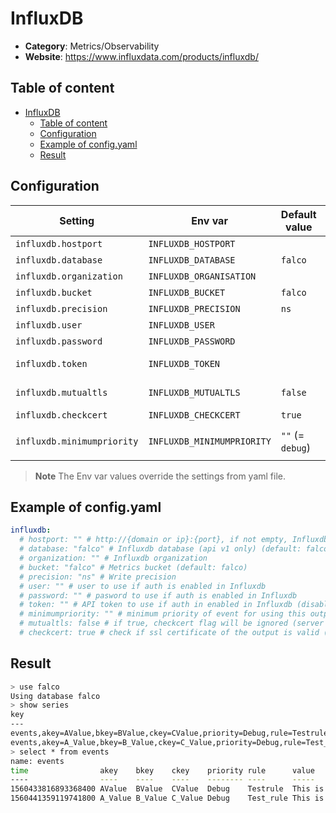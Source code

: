 # InfluxDB


- **Category**: Metrics/Observability
- **Website**: https://www.influxdata.com/products/influxdb/

## Table of content

- [InfluxDB](#influxdb)
  - [Table of content](#table-of-content)
  - [Configuration](#configuration)
  - [Example of config.yaml](#example-of-configyaml)
  - [Result](#result)

## Configuration

| Setting                    | Env var                    | Default value    | Description                                                                                                                         |
| -------------------------- | -------------------------- | ---------------- | ----------------------------------------------------------------------------------------------------------------------------------- |
| `influxdb.hostport`        | `INFLUXDB_HOSTPORT`        |                  | http://{domain or ip}:{port}, if not empty, Influxdb output is **enabled**                                                          |
| `influxdb.database`        | `INFLUXDB_DATABASE`        | `falco`          | Influxdb database (api v1 only)                                                                                                     |
| `influxdb.organization`    | `INFLUXDB_ORGANISATION`    |                  | Influxdb organisation                                                                                                               |
| `influxdb.bucket`          | `INFLUXDB_BUCKET`          | `falco`          | Metrics bucket                                                                                                                      |
| `influxdb.precision`       | `INFLUXDB_PRECISION`       | `ns`             | Write precision                                                                                                                     |
| `influxdb.user`            | `INFLUXDB_USER`            |                  | User to use if auth is enabled in Influxdb                                                                                          |
| `influxdb.password`        | `INFLUXDB_PASSWORD`        |                  | Password to use if auth is enabled in Influxdb                                                                                      |
| `influxdb.token`           | `INFLUXDB_TOKEN`           |                  | API token to use if auth in enabled in Influxdb (disables user and password)                                                        |
| `influxdb.mutualtls`       | `INFLUXDB_MUTUALTLS`       | `false`          | Authenticate to the output with TLS, if true, checkcert flag will be ignored (server cert will always be checked)                   |
| `influxdb.checkcert`       | `INFLUXDB_CHECKCERT`       | `true` | Check if ssl certificate of the output is valid                                                                                     | `mattermost.minimumpriority` | `MATTERMOST_MINIMUMPRIORITY` | `""` (= `debug`)                                                                                    | Minimum priority of event for using this output, order is `emergency,alert,critical,error,warning,notice,informational,debug or ""`
| `influxdb.minimumpriority` | `INFLUXDB_MINIMUMPRIORITY` | `""` (= `debug`) | Minimum priority of event for using this output, order is `emergency,alert,critical,error,warning,notice,informational,debug or ""` |

> **Note**
The Env var values override the settings from yaml file.

## Example of config.yaml

```yaml
influxdb:
  # hostport: "" # http://{domain or ip}:{port}, if not empty, Influxdb output is enabled
  # database: "falco" # Influxdb database (api v1 only) (default: falco)
  # organization: "" # Influxdb organization
  # bucket: "falco" # Metrics bucket (default: falco)
  # precision: "ns" # Write precision
  # user: "" # user to use if auth is enabled in Influxdb
  # password: "" # pasword to use if auth is enabled in Influxdb
  # token: "" # API token to use if auth in enabled in Influxdb (disables user and password)
  # minimumpriority: "" # minimum priority of event for using this output, order is emergency|alert|critical|error|warning|notice|informational|debug or "" (default)
  # mutualtls: false # if true, checkcert flag will be ignored (server cert will always be checked)
  # checkcert: true # check if ssl certificate of the output is valid (default: true)
```

## Result

```bash
> use falco
Using database falco
> show series
key
---
events,akey=AValue,bkey=BValue,ckey=CValue,priority=Debug,rule=Testrule
events,akey=A_Value,bkey=B_Value,ckey=C_Value,priority=Debug,rule=Test_rule
> select * from events
name: events
time                akey    bkey    ckey    priority rule      value
----                ----    ----    ----    -------- ----      -----
1560433816893368400 AValue  BValue  CValue  Debug    Testrule  This is a test from falcosidekick
1560441359119741800 A_Value B_Value C_Value Debug    Test_rule This is a test from falcosidekick
```